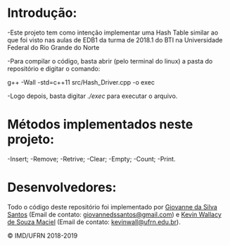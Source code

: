 ﻿# Introdução: #

-Este projeto tem como intenção implementar uma Hash Table similar ao que foi visto nas aulas de EDB1 da turma de 2018.1 do BTI na Universidade Federal do Rio Grande do Norte

-Para compilar o código, basta abrir (pelo terminal do linux) a pasta do repositório e digitar o comando:

g++ -Wall -std=c++11 src/Hash_Driver.cpp -o exec

-Logo depois, basta digitar *./exec* para executar o arquivo. 

# Métodos implementados neste projeto: #

-Insert;
-Remove;
-Retrive;
-Clear;
-Empty;
-Count;
-Print.

# Desenvolvedores: #

Todo o código deste repositório foi implementado por [Giovanne da Silva Santos](https://github.com/GSDante) (Email de contato: <giovannedssantos@gmail.com>) e [Kevin Wallacy de Souza Maciel](https://github.com/kevinwall) (Email de contato: <kevinwall@ufrn.edu.br>).

&copy; IMD/UFRN 2018-2019
